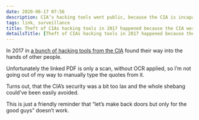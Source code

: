 ```yaml
---
date: 2020-06-17 07:56
description: CIA’s hacking tools went public, because the CIA is incapable of doing security
tags: link, surveillance
title: Theft of CIAs hacking tools in 2017 happened because the CIA were being idiots
detailsTitle: [Theft of CIAs hacking tools in 2017 happened because the CIA were being idiots](https://www.wyden.senate.gov/imo/media/doc/wyden-cybersecurity-lapses-letter-to-dni.pdf)
---
```


In 2017 in [a bunch of hacking tools from the CIA](https://arstechnica.com/information-technology/2017/03/wikileaks-publishes-what-it-says-is-trove-of-cia-hacking-tools/) found their way into the hands of other people.

Unfortunately the linked PDF is only a scan, without OCR applied, so I’m not going out of my way to manually type the quotes from it.

Turns out, that the CIA’s security was a bit too lax and the whole shebang could’ve been easily avoided.

This is just a friendly reminder that “let’s make back doors but only for the good guys” doesn’t work.
